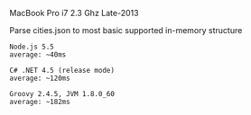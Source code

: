 MacBook Pro i7 2.3 Ghz Late-2013

Parse cities.json to most basic supported in-memory structure

```
Node.js 5.5
average: ~40ms

C# .NET 4.5 (release mode)
average: ~120ms

Groovy 2.4.5, JVM 1.8.0_60
average: ~182ms

```